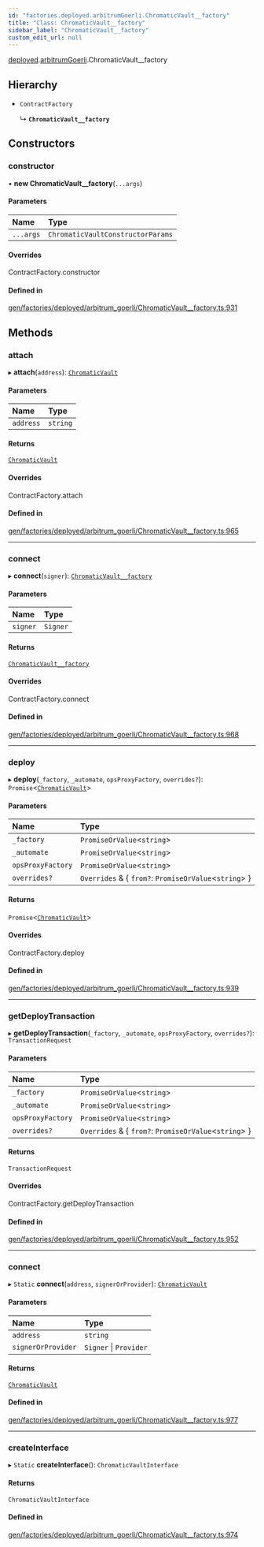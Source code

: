 ```yaml
---
id: "factories.deployed.arbitrumGoerli.ChromaticVault__factory"
title: "Class: ChromaticVault__factory"
sidebar_label: "ChromaticVault__factory"
custom_edit_url: null
---
```


[deployed](../namespaces/factories.deployed.md).[arbitrumGoerli](../namespaces/factories.deployed.arbitrumGoerli.md).ChromaticVault__factory

## Hierarchy

- `ContractFactory`

  ↳ **`ChromaticVault__factory`**

## Constructors

### constructor

• **new ChromaticVault__factory**(`...args`)

#### Parameters

| Name | Type |
| :------ | :------ |
| `...args` | `ChromaticVaultConstructorParams` |

#### Overrides

ContractFactory.constructor

#### Defined in

[gen/factories/deployed/arbitrum_goerli/ChromaticVault__factory.ts:931](https://github.com/chromatic-protocol/sdk/blob/32da7ee/src/gen/factories/deployed/arbitrum_goerli/ChromaticVault__factory.ts#L931)

## Methods

### attach

▸ **attach**(`address`): [`ChromaticVault`](../interfaces/deployed.arbitrumGoerli.ChromaticVault.md)

#### Parameters

| Name | Type |
| :------ | :------ |
| `address` | `string` |

#### Returns

[`ChromaticVault`](../interfaces/deployed.arbitrumGoerli.ChromaticVault.md)

#### Overrides

ContractFactory.attach

#### Defined in

[gen/factories/deployed/arbitrum_goerli/ChromaticVault__factory.ts:965](https://github.com/chromatic-protocol/sdk/blob/32da7ee/src/gen/factories/deployed/arbitrum_goerli/ChromaticVault__factory.ts#L965)

___

### connect

▸ **connect**(`signer`): [`ChromaticVault__factory`](factories.deployed.arbitrumGoerli.ChromaticVault__factory.md)

#### Parameters

| Name | Type |
| :------ | :------ |
| `signer` | `Signer` |

#### Returns

[`ChromaticVault__factory`](factories.deployed.arbitrumGoerli.ChromaticVault__factory.md)

#### Overrides

ContractFactory.connect

#### Defined in

[gen/factories/deployed/arbitrum_goerli/ChromaticVault__factory.ts:968](https://github.com/chromatic-protocol/sdk/blob/32da7ee/src/gen/factories/deployed/arbitrum_goerli/ChromaticVault__factory.ts#L968)

___

### deploy

▸ **deploy**(`_factory`, `_automate`, `opsProxyFactory`, `overrides?`): `Promise`<[`ChromaticVault`](../interfaces/deployed.arbitrumGoerli.ChromaticVault.md)\>

#### Parameters

| Name | Type |
| :------ | :------ |
| `_factory` | `PromiseOrValue`<`string`\> |
| `_automate` | `PromiseOrValue`<`string`\> |
| `opsProxyFactory` | `PromiseOrValue`<`string`\> |
| `overrides?` | `Overrides` & { `from?`: `PromiseOrValue`<`string`\>  } |

#### Returns

`Promise`<[`ChromaticVault`](../interfaces/deployed.arbitrumGoerli.ChromaticVault.md)\>

#### Overrides

ContractFactory.deploy

#### Defined in

[gen/factories/deployed/arbitrum_goerli/ChromaticVault__factory.ts:939](https://github.com/chromatic-protocol/sdk/blob/32da7ee/src/gen/factories/deployed/arbitrum_goerli/ChromaticVault__factory.ts#L939)

___

### getDeployTransaction

▸ **getDeployTransaction**(`_factory`, `_automate`, `opsProxyFactory`, `overrides?`): `TransactionRequest`

#### Parameters

| Name | Type |
| :------ | :------ |
| `_factory` | `PromiseOrValue`<`string`\> |
| `_automate` | `PromiseOrValue`<`string`\> |
| `opsProxyFactory` | `PromiseOrValue`<`string`\> |
| `overrides?` | `Overrides` & { `from?`: `PromiseOrValue`<`string`\>  } |

#### Returns

`TransactionRequest`

#### Overrides

ContractFactory.getDeployTransaction

#### Defined in

[gen/factories/deployed/arbitrum_goerli/ChromaticVault__factory.ts:952](https://github.com/chromatic-protocol/sdk/blob/32da7ee/src/gen/factories/deployed/arbitrum_goerli/ChromaticVault__factory.ts#L952)

___

### connect

▸ `Static` **connect**(`address`, `signerOrProvider`): [`ChromaticVault`](../interfaces/deployed.arbitrumGoerli.ChromaticVault.md)

#### Parameters

| Name | Type |
| :------ | :------ |
| `address` | `string` |
| `signerOrProvider` | `Signer` \| `Provider` |

#### Returns

[`ChromaticVault`](../interfaces/deployed.arbitrumGoerli.ChromaticVault.md)

#### Defined in

[gen/factories/deployed/arbitrum_goerli/ChromaticVault__factory.ts:977](https://github.com/chromatic-protocol/sdk/blob/32da7ee/src/gen/factories/deployed/arbitrum_goerli/ChromaticVault__factory.ts#L977)

___

### createInterface

▸ `Static` **createInterface**(): `ChromaticVaultInterface`

#### Returns

`ChromaticVaultInterface`

#### Defined in

[gen/factories/deployed/arbitrum_goerli/ChromaticVault__factory.ts:974](https://github.com/chromatic-protocol/sdk/blob/32da7ee/src/gen/factories/deployed/arbitrum_goerli/ChromaticVault__factory.ts#L974)
